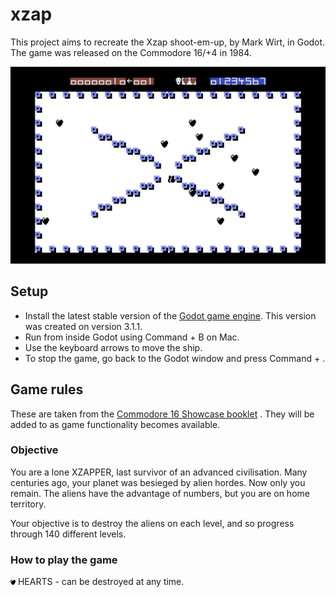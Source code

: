 # xzap

This project aims to recreate the Xzap shoot-em-up, by Mark Wirt, in Godot. The game was released on the Commodore 16/+4 in 1984.

![Screenshot of a ship, level layout and an enemy](./Xzap.png)

## Setup

* Install the latest stable version of the [Godot game engine](https://godotengine.org/). This version was created on version 3.1.1.
* Run from inside Godot using Command + B on Mac.
* Use the keyboard arrows to move the ship.
* To stop the game, go back to the Godot window and press Command + .

## Game rules

These are taken from the [Commodore 16 Showcase booklet](http://plus4world.powweb.com/publications/The_Commodore_16_Showcase_Booklet) . They will be added to as game functionality becomes available.

### Objective

You are a lone XZAPPER, last survivor of an advanced civilisation. Many centuries ago, your planet was besieged by alien hordes. Now only you remain. The aliens have the advantage of numbers, but you are on home territory.

Your objective is to destroy the aliens on each level, and so progress through 140 different levels.

### How to play the game

![Heart](./enemies/heart/heart1.png) HEARTS - can be destroyed at any time.
